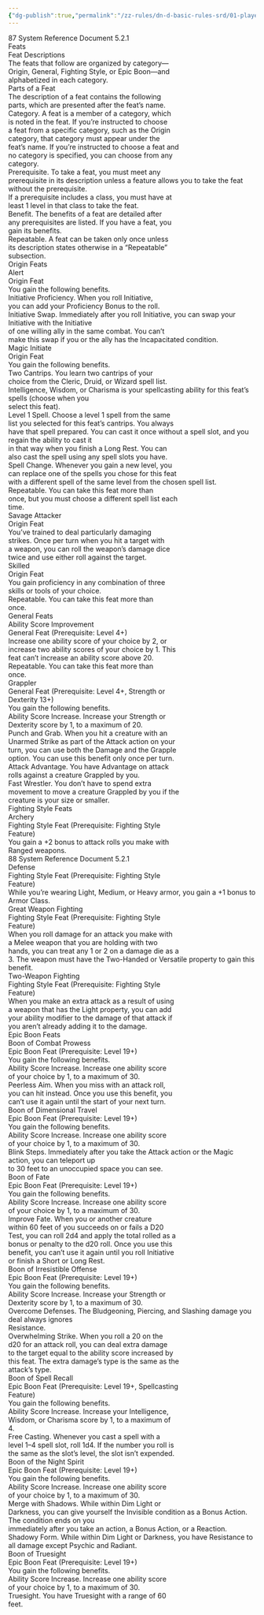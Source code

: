 ```yaml
---
{"dg-publish":true,"permalink":"/zz-rules/dn-d-basic-rules-srd/01-players/05-feats/"}
---
```


87 System Reference Document 5.2.1  
Feats  
Feat Descriptions  
The feats that follow are organized by category—  
Origin, General, Fighting Style, or Epic Boon—and  
alphabetized in each category.  
Parts of a Feat  
The description of a feat contains the following  
parts, which are presented after the feat’s name.  
Category. A feat is a member of a category, which  
is noted in the feat. If you’re instructed to choose  
a feat from a specific category, such as the Origin  
category, that category must appear under the  
feat’s name. If you’re instructed to choose a feat and  
no category is specified, you can choose from any  
category.  
Prerequisite. To take a feat, you must meet any  
prerequisite in its description unless a feature allows you to take the feat without the prerequisite.  
If a prerequisite includes a class, you must have at  
least 1 level in that class to take the feat.  
Benefit. The benefits of a feat are detailed after  
any prerequisites are listed. If you have a feat, you  
gain its benefits.  
Repeatable. A feat can be taken only once unless  
its description states otherwise in a “Repeatable”  
subsection.  
Origin Feats  
Alert  
Origin Feat  
You gain the following benefits.  
Initiative Proficiency. When you roll Initiative,  
you can add your Proficiency Bonus to the roll.  
Initiative Swap. Immediately after you roll Initiative, you can swap your Initiative with the Initiative  
of one willing ally in the same combat. You can’t  
make this swap if you or the ally has the Incapacitated condition.  
Magic Initiate  
Origin Feat  
You gain the following benefits.  
Two Cantrips. You learn two cantrips of your  
choice from the Cleric, Druid, or Wizard spell list.  
Intelligence, Wisdom, or Charisma is your spellcasting ability for this feat’s spells (choose when you  
select this feat).  
Level 1 Spell. Choose a level 1 spell from the same  
list you selected for this feat’s cantrips. You always  
have that spell prepared. You can cast it once without a spell slot, and you regain the ability to cast it  
in that way when you finish a Long Rest. You can  
also cast the spell using any spell slots you have.  
Spell Change. Whenever you gain a new level, you  
can replace one of the spells you chose for this feat  
with a different spell of the same level from the chosen spell list.  
Repeatable. You can take this feat more than  
once, but you must choose a different spell list each  
time.  
Savage Attacker  
Origin Feat  
You’ve trained to deal particularly damaging  
strikes. Once per turn when you hit a target with  
a weapon, you can roll the weapon’s damage dice  
twice and use either roll against the target.  
Skilled  
Origin Feat  
You gain proficiency in any combination of three  
skills or tools of your choice.  
Repeatable. You can take this feat more than  
once.  
General Feats  
Ability Score Improvement  
General Feat (Prerequisite: Level 4+)  
Increase one ability score of your choice by 2, or  
increase two ability scores of your choice by 1. This  
feat can’t increase an ability score above 20.  
Repeatable. You can take this feat more than  
once.  
Grappler  
General Feat (Prerequisite: Level 4+, Strength or  
Dexterity 13+)  
You gain the following benefits.  
Ability Score Increase. Increase your Strength or  
Dexterity score by 1, to a maximum of 20.  
Punch and Grab. When you hit a creature with an  
Unarmed Strike as part of the Attack action on your  
turn, you can use both the Damage and the Grapple  
option. You can use this benefit only once per turn.  
Attack Advantage. You have Advantage on attack  
rolls against a creature Grappled by you.  
Fast Wrestler. You don’t have to spend extra  
movement to move a creature Grappled by you if the  
creature is your size or smaller.  
Fighting Style Feats  
Archery  
Fighting Style Feat (Prerequisite: Fighting Style  
Feature)  
You gain a +2 bonus to attack rolls you make with  
Ranged weapons.  
88 System Reference Document 5.2.1  
Defense  
Fighting Style Feat (Prerequisite: Fighting Style  
Feature)  
While you’re wearing Light, Medium, or Heavy armor, you gain a +1 bonus to Armor Class.  
Great Weapon Fighting  
Fighting Style Feat (Prerequisite: Fighting Style  
Feature)  
When you roll damage for an attack you make with  
a Melee weapon that you are holding with two  
hands, you can treat any 1 or 2 on a damage die as a  
3. The weapon must have the Two-Handed or Versatile property to gain this benefit.  
Two-Weapon Fighting  
Fighting Style Feat (Prerequisite: Fighting Style  
Feature)  
When you make an extra attack as a result of using  
a weapon that has the Light property, you can add  
your ability modifier to the damage of that attack if  
you aren’t already adding it to the damage.  
Epic Boon Feats  
Boon of Combat Prowess  
Epic Boon Feat (Prerequisite: Level 19+)  
You gain the following benefits.  
Ability Score Increase. Increase one ability score  
of your choice by 1, to a maximum of 30.  
Peerless Aim. When you miss with an attack roll,  
you can hit instead. Once you use this benefit, you  
can’t use it again until the start of your next turn.  
Boon of Dimensional Travel  
Epic Boon Feat (Prerequisite: Level 19+)  
You gain the following benefits.  
Ability Score Increase. Increase one ability score  
of your choice by 1, to a maximum of 30.  
Blink Steps. Immediately after you take the Attack action or the Magic action, you can teleport up  
to 30 feet to an unoccupied space you can see.  
Boon of Fate  
Epic Boon Feat (Prerequisite: Level 19+)  
You gain the following benefits.  
Ability Score Increase. Increase one ability score  
of your choice by 1, to a maximum of 30.  
Improve Fate. When you or another creature  
within 60 feet of you succeeds on or fails a D20  
Test, you can roll 2d4 and apply the total rolled as a  
bonus or penalty to the d20 roll. Once you use this  
benefit, you can’t use it again until you roll Initiative  
or finish a Short or Long Rest.  
Boon of Irresistible Offense  
Epic Boon Feat (Prerequisite: Level 19+)  
You gain the following benefits.  
Ability Score Increase. Increase your Strength or  
Dexterity score by 1, to a maximum of 30.  
Overcome Defenses. The Bludgeoning, Piercing, and Slashing damage you deal always ignores  
Resistance.  
Overwhelming Strike. When you roll a 20 on the  
d20 for an attack roll, you can deal extra damage  
to the target equal to the ability score increased by  
this feat. The extra damage’s type is the same as the  
attack’s type.  
Boon of Spell Recall  
Epic Boon Feat (Prerequisite: Level 19+, Spellcasting  
Feature)  
You gain the following benefits.  
Ability Score Increase. Increase your Intelligence,  
Wisdom, or Charisma score by 1, to a maximum of  
4.  
Free Casting. Whenever you cast a spell with a  
level 1–4 spell slot, roll 1d4. If the number you roll is  
the same as the slot’s level, the slot isn’t expended.  
Boon of the Night Spirit  
Epic Boon Feat (Prerequisite: Level 19+)  
You gain the following benefits.  
Ability Score Increase. Increase one ability score  
of your choice by 1, to a maximum of 30.  
Merge with Shadows. While within Dim Light or  
Darkness, you can give yourself the Invisible condition as a Bonus Action. The condition ends on you  
immediately after you take an action, a Bonus Action, or a Reaction.  
Shadowy Form. While within Dim Light or Darkness, you have Resistance to all damage except Psychic and Radiant.  
Boon of Truesight  
Epic Boon Feat (Prerequisite: Level 19+)  
You gain the following benefits.  
Ability Score Increase. Increase one ability score  
of your choice by 1, to a maximum of 30.  
Truesight. You have Truesight with a range of 60  
feet.  